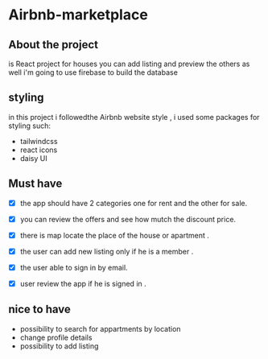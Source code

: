 # Airbnb-marketplace

## About the project 
is React project for houses you can add listing and preview the others as well 
i'm going to use firebase to build the database 
## styling 
in this project i followedthe Airbnb website style , i used some packages for styling such:
- tailwindcss
- react icons
- daisy UI 
 ## Must have 
- [x] the app should have 2 categories one for rent and the other for sale.
- [x] you can review the offers and see how mutch the discount price.
- [x] there is map locate the place of the house or apartment .
- [x] the user can add new listing  only if he is a member .
- [x] the user able to sign in by email.
- [x] user review the app if he is signed in .
 

 

## nice to have 
- possibility to search for appartments by location
- change profile details
- possibility to add listing

 
 


